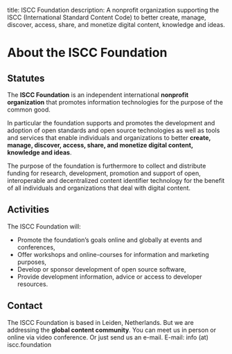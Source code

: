 title: ISCC Foundation
description: A nonprofit organization supporting the ISCC (International Standard Content Code) to better create, manage, discover, access, share, and monetize digital content, knowledge and ideas.

# About the ISCC Foundation

## Statutes

The **ISCC Foundation** is an independent international **nonprofit organization** that promotes information technologies for the purpose of the common good.

In particular the foundation supports and promotes the development and adoption of open standards and open source technologies as well as tools and services that enable individuals and organizations to better **create, manage, discover, access, share, and monetize digital content, knowledge and ideas**.

The purpose of the foundation is furthermore to collect and distribute funding for research, development, promotion and support of open, interoperable and decentralized content identifier technology for the benefit of all individuals and organizations that deal with digital content.

## Activities

The ISCC Foundation will:

- Promote the foundation’s goals online and globally at events and conferences, 
- Offer workshops and online-courses for information and marketing purposes,
- Develop or sponsor development of open source software,
- Provide development information, advice or access to developer resources.

## Contact

The ISCC Foundation is based in Leiden, Netherlands. But we are addressing the **global content community**. You can meet us in person or online via video conference. Or just send us an e-mail. 
E-mail: info (at) iscc.foundation
